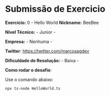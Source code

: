 # Submissão de Exercicio

**Exercicio:** 0 - Hello World
**Nickname:** BeeBee

**Nível Técnico:** - Junior -

**Empresa:** - Nenhuma -

**Twitter**: https://twitter.com/marcosagdev

**Dificuldade de Resolução:** - Baixa -


**Como rodar o desafio**: 

Use o comando abaixo: 
```bash
npx ts-node HelloWorld.ts
```